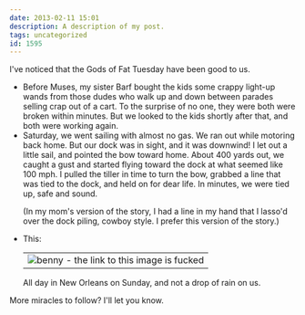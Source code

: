 ```yaml
---
date: 2013-02-11 15:01
description: A description of my post.
tags: uncategorized
id: 1595
---
```

I've noticed that the Gods of Fat Tuesday have been good to us.
<!--more-->
<ul><li>Before Muses, my sister Barf bought the kids some crappy light-up wands from those dudes who walk up and down between parades selling crap out of a cart.  To the surprise of no one, they were both were broken within minutes.  But we looked to the kids shortly after that, and both were working again.</li>

<li>Saturday, we went sailing with almost no gas.  We ran out while motoring back home.  But our dock was in sight, and it was downwind!  I let out a little sail, and pointed the bow toward home.  About 400 yards out, we caught a gust and started flying toward the dock at what seemed like 100 mph.  I pulled the tiller in time to turn the bow, grabbed a line that was tied to the dock, and held on for dear life.  In minutes, we were tied up, safe and sound.

(In my mom's version of the story, I had a line in my hand that I lasso'd over the dock piling, cowboy style.  I prefer this version of the story.)</li>

<li>This:

<table class="centered" ><tr><td><img src="/img/weather.jpg" alt="benny - the link to this image is fucked"  /></td></tr></table>

All day in New Orleans on Sunday, and not a drop of rain on us.</li></ul>

More miracles to follow?  I'll let you know.